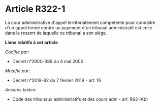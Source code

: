 # Article R322-1

La cour administrative d'appel territorialement compétente pour connaître d'un appel formé contre un jugement d'un tribunal
administratif est celle dans le ressort de laquelle ce tribunal a son siège.

**Liens relatifs à cet article**

_Codifié par_:

  - Décret n°2000-389 du 4 mai 2000

_Modifié par_:

  - Décret n°2019-82 du 7 février 2019 - art. 16

_Anciens textes_:

  - Code des tribunaux administratifs et des cours adm - art. R62 (Ab)
